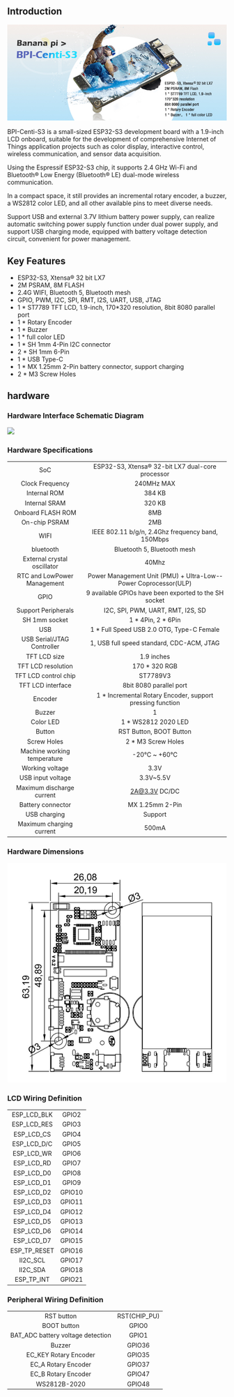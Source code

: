 ## Introduction

![](assets/images/BPI-Centi-S3.jpg)

BPI-Centi-S3 is a small-sized ESP32-S3 development board with a 1.9-inch LCD onboard, suitable for the development of comprehensive Internet of Things application projects such as color display, interactive control, wireless communication, and sensor data acquisition.

Using the Espressif ESP32-S3 chip, it supports 2.4 GHz Wi-Fi and Bluetooth® Low Energy (Bluetooth® LE) dual-mode wireless communication.

In a compact space, it still provides an incremental rotary encoder, a buzzer, a WS2812 color LED, and all other available pins to meet diverse needs.

Support USB and external 3.7V lithium battery power supply, can realize automatic switching power supply function under dual power supply, and support USB charging mode, equipped with battery voltage detection circuit, convenient for power management.

## Key Features

* ESP32-S3, Xtensa® 32 bit LX7
* 2M PSRAM, 8M FLASH
* 2.4G WIFI, Bluetooth 5, Bluetooth mesh
* GPIO, PWM, I2C, SPI, RMT, I2S, UART, USB, JTAG
* 1 * ST7789 TFT LCD, 1.9-inch, 170*320 resolution, 8bit 8080 parallel port
* 1 * Rotary Encoder
* 1 * Buzzer
* 1 * full color LED
* 1 * SH 1mm 4-Pin I2C connector
* 2 * SH 1mm 6-Pin
* 1 * USB Type-C
* 1 * MX 1.25mm 2-Pin battery connector, support charging
* 2 * M3 Screw Holes

## hardware

### Hardware Interface Schematic Diagram

![](assets/images/BPI-Centi-S3-V0.2-IO-1920-white.png)

### Hardware Specifications

|                              |                                                                  |
|:----------------------------:|:----------------------------------------------------------------:|
| SoC                          | ESP32-S3, Xtensa® 32-bit LX7 dual-core processor                 |
| Clock Frequency              | 240MHz MAX                                                       |
| Internal ROM                 | 384 KB                                                           |
| Internal SRAM                | 320 KB                                                           |
| Onboard FLASH ROM            | 8MB                                                              |
| On-chip PSRAM                | 2MB                                                              |
| WIFI                         | IEEE 802.11 b/g/n, 2.4Ghz frequency band, 150Mbps                |
| bluetooth                    | Bluetooth 5, Bluetooth mesh                                      |
| External crystal oscillator  | 40Mhz                                                            |
| RTC and Low­Power Management | Power Management Unit (PMU) + Ultra-­Low-­Power Coprocessor(ULP) |
| GPIO                         | 9 available GPIOs have been exported to the SH socket        |
| Support Peripherals          | I2C, SPI, PWM, UART, RMT, I2S, SD                                |
| SH 1mm socket            | 1 * 4Pin, 2 * 6Pin                                               |
| USB                          | 1 * Full Speed USB 2.0 OTG, Type-C Female                        |
| USB Serial/JTAG Controller   | 1, USB full speed standard, CDC-ACM, JTAG                        |
| TFT LCD size                  | 1.9 inches                                                       |
| TFT LCD resolution            | 170 * 320 RGB                                                    |
| TFT LCD control chip          | ST7789V3                                                         |
| TFT LCD interface             | 8bit 8080 parallel port                                          |
| Encoder                      | 1 * Incremental Rotary Encoder, support pressing function        |
| Buzzer                       | 1                                                                |
| Color LED                    | 1 * WS2812 2020 LED                                              |
| Button                       | RST Button, BOOT Button                                          |
| Screw Holes                  | 2 * M3 Screw Holes                                               |
| Machine working temperature  | -20℃ ~ +60℃                                                      |
| Working voltage              | 3.3V                                                             |
| USB input voltage            | 3.3V~5.5V                                                        |
| Maximum discharge current    | 2A@3.3V DC/DC                                                    |
| Battery connector            | MX 1.25mm 2-Pin                                                  |
| USB charging                 | Support                                                          |
| Maximum charging current     | 500mA                                                            |

### Hardware Dimensions

![](assets/images/BPI-Centi-S3-V0.2_Dimensions.jpg)

### LCD Wiring Definition

|      |                                                           |
|:---------------------------:|:---------------------------------------------------------:|
| ESP_LCD_BLK                 | GPIO2                                                     |
| ESP_LCD_RES                 | GPIO3                                                     |
| ESP_LCD_CS                  | GPIO4                                                     |
| ESP_LCD_D/C                 | GPIO5                                                     |
| ESP_LCD_WR                  | GPIO6                                                     |
| ESP_LCD_RD                  | GPIO7                                                     |
| ESP_LCD_D0                  | GPIO8                                                     |
| ESP_LCD_D1                  | GPIO9                                                     |
| ESP_LCD_D2                  | GPIO10                                                    |
| ESP_LCD_D3                  | GPIO11                                                    |
| ESP_LCD_D4                  | GPIO12                                                    |
| ESP_LCD_D5                  | GPIO13                                                    |
| ESP_LCD_D6                  | GPIO14                                                    |
| ESP_LCD_D7                  | GPIO15                                                    |
| ESP_TP_RESET                | GPIO16                                                    |
| II2C_SCL                    | GPIO17                                                    |
| II2C_SDA                    | GPIO18                                                    |
| ESP_TP_INT                  | GPIO21                                                    |

### Peripheral Wiring Definition

|     |              |
|:---------------------------------:|:------------:|
| RST button                        | RST(CHIP_PU) |
| BOOT button                       | GPIO0        |
| BAT_ADC battery voltage detection | GPIO1        |
| Buzzer                            | GPIO36       |
| EC_KEY Rotary Encoder             | GPIO35       |
| EC_A Rotary Encoder               | GPIO37       |
| EC_B Rotary Encoder               | GPIO47       |
| WS2812B-2020                      | GPIO48       |
